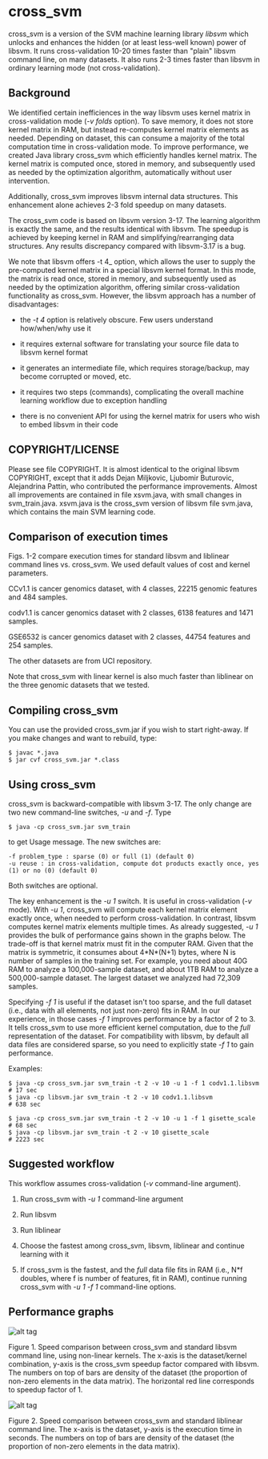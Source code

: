 cross_svm
=========

cross_svm is a version of the SVM machine learning library _libsvm_
which unlocks and enhances the hidden (or at least less-well known)
power of libsvm. It runs cross-validation 10-20 times faster than
"plain" libsvm command line, on many datasets. It also runs 2-3 times
faster than libsvm in ordinary learning mode (not cross-validation).


Background
----------

We identified certain inefficiences in the way libsvm uses kernel
matrix in cross-validation mode (_-v folds_ option). To save memory,
it does not store kernel matrix in RAM, but instead re-computes kernel
matrix elements as needed. Depending on dataset, this can consume a
majority of the total computation time in cross-validation mode. To
improve performance, we created Java library cross_svm which
efficiently handles kernel matrix. The kernel matrix is computed once,
stored in memory, and subsequently used as needed by the optimization
algorithm, automatically without user intervention.

Additionally, cross_svm improves libsvm internal data structures. This
enhancement alone achieves 2-3 fold speedup on many datasets.

The cross_svm code is based on libsvm version 3-17. The learning
algorithm is exactly the same, and the results identical with
libsvm. The speedup is achieved by keeping kernel in RAM and
simplifying/rearranging data structures. Any results discrepancy
compared with libsvm-3.17 is a bug.

We note that libsvm offers -t 4_ option, which allows the user to
supply the pre-computed kernel matrix in a special libsvm kernel
format. In this mode, the matrix is read once, stored in memory, and
subsequently used as needed by the optimization algorithm, offering
similar cross-validation functionality as cross_svm. However, the
libsvm approach has a number of disadvantages:

- the _-t 4_ option is relatively obscure. Few users understand
  how/when/why use it

- it requires external software for translating your source file data
  to libsvm kernel format

- it generates an intermediate file, which requires storage/backup,
  may become corrupted or moved, etc.

- it requires two steps (commands), complicating the overall machine
  learning workflow due to exception handling

- there is no convenient API for using the kernel matrix for users who
  wish to embed libsvm in their code



COPYRIGHT/LICENSE
-----------------

Please see file COPYRIGHT. It is almost identical to the original
libsvm COPYRIGHT, except that it adds Dejan Miljkovic, Ljubomir
Buturovic, Alejandrina Pattin, who contributed the performance
improvements. Almost all improvements are contained in file xsvm.java,
with small changes in svm_train.java. xsvm.java is the cross_svm version
of libsvm file svm.java, which contains the main SVM learning code.


Comparison of execution times
-----------------------------

Figs. 1-2 compare execution times for standard libsvm and liblinear
command lines vs. cross_svm. We used default values of cost and kernel
parameters.

CCv1.1 is cancer genomics dataset, with 4 classes, 22215 genomic
features and 484 samples.

codv1.1 is cancer genomics dataset with 2 classes, 6138 features and
1471 samples.

GSE6532 is cancer genomics dataset with 2 classes, 44754 features and
254 samples.

The other datasets are from UCI repository.

Note that cross_svm with linear kernel is also much faster than
liblinear on the three genomic datasets that we tested.


Compiling cross_svm
-------------------

You can use the provided cross_svm.jar if you wish to start
right-away. If you make changes and want to rebuild, type:
```
$ javac *.java
$ jar cvf cross_svm.jar *.class
```

Using cross_svm
---------------

cross_svm is backward-compatible with libsvm 3-17. The only change are
two new command-line switches, _-u_ and _-f_. Type
```
$ java -cp cross_svm.jar svm_train
```
to get Usage message. The new switches are:
```
-f problem_type : sparse (0) or full (1) (default 0)
-u reuse : in cross-validation, compute dot products exactly once, yes (1) or no (0) (default 0)
```
Both switches are optional.

The key enhancement is the _-u 1_ switch. It is useful in
cross-validation (_-v_ mode). With _-u 1_, cross_svm will compute each
kernel matrix element exactly once, when needed to perform
cross-validation. In contrast, libsvm computes kernel matrix elements
multiple times. As already suggested, _-u 1_ provides the bulk of
performance gains shown in the graphs below. The trade-off is that
kernel matrix must fit in the computer RAM. Given that the matrix is
symmetric, it consumes about 4\*N\*(N+1) bytes, where N is number of
samples in the training set. For example, you need about 40G RAM to
analyze a 100,000-sample dataset, and about 1TB RAM to analyze a
500,000-sample dataset. The largest dataset we analyzed had 72,309
samples.

Specifying _-f 1_ is useful if the dataset isn't too sparse, and the
full dataset (i.e., data with all elements, not just non-zero) fits in
RAM.  In our experience, in those cases _-f 1_ improves performance by
a factor of 2 to 3. It tells cross_svm to use more efficient kernel
computation, due to the _full_ representation of the dataset.  For
compatibility with libsvm, by default all data files are considered
sparse, so you need to explicitly state _-f 1_ to gain performance.

Examples:
```
$ java -cp cross_svm.jar svm_train -t 2 -v 10 -u 1 -f 1 codv1.1.libsvm     # 17 sec
$ java -cp libsvm.jar svm_train -t 2 -v 10 codv1.1.libsvm                  # 638 sec

$ java -cp cross_svm.jar svm_train -t 2 -v 10 -u 1 -f 1 gisette_scale      # 68 sec
$ java -cp libsvm.jar svm_train -t 2 -v 10 gisette_scale                   # 2223 sec
```

Suggested workflow
------------------

This workflow assumes cross-validation (_-v_ command-line argument).

1. Run cross_svm with _-u 1_ command-line argument

2. Run libsvm 

3. Run liblinear

4. Choose the fastest among cross_svm, libsvm, liblinear and continue
learning with it

5. If cross_svm is the fastest, and the _full_ data file fits in RAM
(i.e., N*f doubles, where f is number of features, fit in RAM),
continue running cross_svm with _-u 1 -f 1_ command-line options.


Performance graphs
------------------

![alt tag](https://github.com/clinicalpersona/cross_svm/raw/master/cross_svm_performance.png)

Figure 1. Speed comparison between cross_svm and standard libsvm
command line, using non-linear kernels. The x-axis is the
dataset/kernel combination, y-axis is the cross_svm speedup factor
compared with libsvm. The numbers on top of bars are density of the
dataset (the proportion of non-zero elements in the data matrix). The
horizontal red line corresponds to speedup factor of 1.

![alt tag](https://github.com/clinicalpersona/cross_svm/raw/master/cross_svm_liblinear.png)

Figure 2. Speed comparison between cross_svm and standard liblinear
command line. The x-axis is the dataset, y-axis is the execution time
in seconds.  The numbers on top of bars are density of the dataset
(the proportion of non-zero elements in the data matrix).
